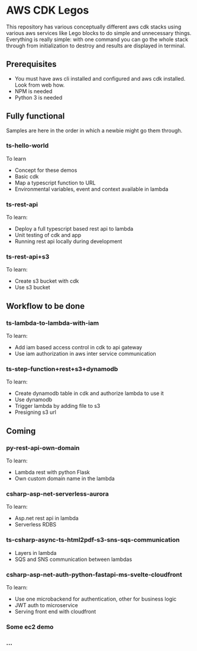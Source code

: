 # AWS CDK Legos

This repository has various conceptually different aws cdk stacks using various aws services like Lego blocks to do simple and unnecessary things. Everything is really simple: with one command you can go the whole stack through from initialization to destroy and results are displayed in terminal.

## Prerequisites

* You must have aws cli installed and configured and aws cdk installed. Look from web how. 
* NPM is needed
* Python 3 is needed

## Fully functional

Samples are here in the order in which a newbie might go them through.

### ts-hello-world

To learn
* Concept for these demos
* Basic cdk
* Map a typescript function to URL
* Environmental variables, event and context available in lambda

### ts-rest-api

To learn: 
* Deploy a full typescript based rest api to lambda
* Unit testing of cdk and app
* Running rest api locally during development

### ts-rest-api+s3

To learn:
* Create s3 bucket with cdk
* Use s3 bucket

## Workflow to be done

### ts-lambda-to-lambda-with-iam

To learn:
* Add iam based access control in cdk to api gateway
* Use iam authorization in aws inter service communication

### ts-step-function+rest+s3+dynamodb

To learn:
* Create dynamodb table in cdk and authorize lambda to use it
* Use dynamodb
* Trigger lambda by adding file to s3
* Presigning s3 url

## Coming

### py-rest-api-own-domain

To learn:
* Lambda rest with python Flask
* Own custom domain name in the lambda

### csharp-asp-net-serverless-aurora

To learn:
* Asp.net rest api in lambda
* Serverless RDBS 

### ts-csharp-async-ts-html2pdf-s3-sns-sqs-communication

* Layers in lambda
* SQS and SNS communication between lambdas

### csharp-asp-net-auth-python-fastapi-ms-svelte-cloudfront

To learn:
* Use one microbackend for authentication, other for business logic
* JWT auth to microservice
* Serving front end with cloudfront

### Some ec2 demo

### ...
